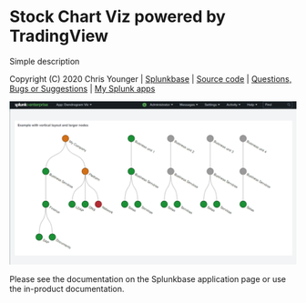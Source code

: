 # Stock Chart Viz powered by TradingView

Simple description


Copyright (C) 2020 Chris Younger | <a href="https://splunkbase.splunk.com/app/5153/">Splunkbase</a> | [Source code](https://github.com/ChrisYounger/dendrogram_viz) |  [Questions, Bugs or Suggestions](https://answers.splunk.com/app/questions/5153.html) | [My Splunk apps](https://splunkbase.splunk.com/apps/#/author/chrisyoungerjds)


![screenshot](https://raw.githubusercontent.com/ChrisYounger/dendrogram_viz/master/appserver/static/demo.png)

Please see the documentation on the Splunkbase application page or use the in-product documentation.
